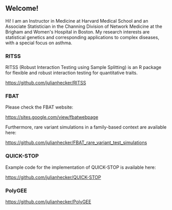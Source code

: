 ## Welcome!

Hi! I am an Instructor in Medicine at Harvard Medical School and an Associate Statistician in the Channing Division of Network Medicine at the Brigham and Women's Hospital in Boston.
My research interests are statistical genetics and corresponding applications to complex diseases, with a special focus on asthma.

### RITSS

RITSS (Robust Interaction Testing using Sample Splitting) is an R package for flexible and robust interaction testing for quantitative traits.

https://github.com/julianhecker/RITSS

### FBAT

Please check the FBAT website:

https://sites.google.com/view/fbatwebpage

Furthermore, rare variant simulations in a family-based context are available here:

https://github.com/julianhecker/FBAT_rare_variant_test_simulations

### QUICK-STOP

Example code for the implementation of QUICK-STOP is available here:

https://github.com/julianhecker/QUICK-STOP

### PolyGEE

https://github.com/julianhecker/PolyGEE
